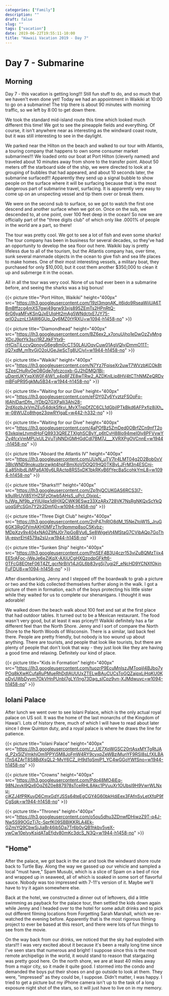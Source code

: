 ```yaml
---
categories: ["Family"]
description: ""
draft: false
slug: ""
tags: ["vacation"]
date: 2019-06-22T19:55:11-10:00
title: "Hawaii Vacation 2019 - Day 7"
---
```


# Day 7 - Submarine

## Morning

Day 7 - this vacation is getting long!!! Still fun stuff to do, and so much that we haven't even done yet! Today we had an appointment in Waikiki at 10:00 to go on a submarine! The trip there is about 90 minutes with morning traffic, so we left by 8:00 to get down there.

We took the standard mid-island route this time which looked much different this time! We got to see the pineapple fields and everything. Of course, it isn't anywhere near as interesting as the windward coast route, but it was still interesting to see in the daylight.

We parked near the Hilton on the beach and walked to our tour with Atlantis, a touring company that happens to own some consumer market submarines!!! We loaded onto our boat at Port Hilton (cleverly named) and traveled about 10 minutes away from shore to the transfer point. About 50 meters off the starboard side of the ship, we were directed to look at a grouping of bubbles that had appeared, and about 10 seconds later, the submarine surfaced!!! Apparently they send up a signal bubble to show people on the surface where it will be surfacing because that is the most dangerous part of submarine travel, surfacing. It is apparently very easy to come up on an unspecting vessel and tip them over or break them.

We were on the second sub to surface, so we got to watch the first one descend and another surface when we got on. Once on the sub, we descended to, at one point, over 100 feet deep in the ocean! So now we are officially part of the "three digits club" of which only like .0001% of people in the world are a part, so there!

The tour was pretty cool. We got to see a lot of fish and even some sharks! The tour company has been in business for several decades, so they've had an opportunity to develop the sea floor out here. Waikiki bay is pretty lifeless due to all of the tourism, but the Atlantis company has, over time, sunk several manmade objects in the ocean to give fish and sea life places to make homes. One of their most interesting vessels, a military boat, they purchased for only $10,000, but it cost them another $350,000 to clean it up and submerge it in the ocean.

All in all the tour was very cool. None of us had ever been in a submarine before, and seeing the sharks was a big bonus!

{{< picture title="Port Hilton, Waikiki" height="400px" src="https://lh3.googleusercontent.com/19zI3mqnAK_jt6ido9RseaWiiUA6TBmBffzcg4mXS7gwj49grw93xjs895ZEmTs2HPnRtQ-6rG6yaMFvKSnQJxEUlqHt2mAg5WNdctxE7JY75-qrlO2uznLt3AW6GUp_Qy6MZ0tYRXU=w1094-h1458-no" >}}

{{< picture title="Diamondhead" height="400px" src="https://lh3.googleusercontent.com/BZ6ex2_x7onuUjho1eDwOzZyMngXDcJ9ptYk3scj1RZJtkFYtx9-rHCisTjLccyQpnoyG6eg8m0cCT50LAUOqyCuw01AgVQlyjDmmO11T-jjQ7xdM_m1tvGjO2oUGeJieScTg8UCiyI=w1944-h1458-no" >}}

{{< picture title="Waikiki" height="400px" src="https://lh3.googleusercontent.com/N7Yz7FqiseXr2uwT7WVzbKCOk8tSZpsCHuRvOeO8Gde7gfczcoxb-GJ2hDMQj1Bi-uDqntUKYxpXW0F4lW1_x4p8FZE8wTRw2_AZDKnlLip8HV4tCThNMZeQRDvmBFqPR95gkMu5B34=w1944-h1458-no" >}}

{{< picture title="Waiting for our Dive" height="400px" src="https://lh3.googleusercontent.com/eFDY0Zy6YvztzFSOoFo-I6AhlDartDfn_jYDbQ7GXPalli3Ahj28-2rdXozbJxVmZEu54dokSfkyi_MvXTnpDfZC6CL1dGbjIPTkBkd6AFPxfjz8iXh_w-08WUZo8thge23qwRYlgaE=w442-h332-no" >}}

{{< picture title="Waiting for our Dive" height="400px" src="https://lh3.googleusercontent.com/4aPOfBz5ZmDed0OBrfZCn9nfT2o63xkqiwLtymdHoFQ8933QREZTXIghSCByY_p6tCvH88lo94meI0ly8PFVywYZy4fcxVmMPUxUL2VuTjjNNDiGMHGdCdl7BM7J___XVRXPgOVCnnE=w1944-h1458-no" >}}

{{< picture title="Aboard the Atlantis IV" height="400px" src="https://lh3.googleusercontent.com/JUxN_uTV7lr4LMT04g2D2Bob0xV3BlcWND9nokuzbrzwjkt4hpFBmiXoVDOQ01HQ0TKBvLJFrM3n4ESCnj-iLa85hlbdLjMPa6A16y6LRActp8RS5xDK1bkRKyB6fYecBaScohkYmL8=w1094-h1458-no" >}}

{{< picture title="Sharks!!!" height="400px" src="https://lh3.googleusercontent.com/Zp1hjQCUKGAS6RCS3l7-k9uIRrUVl85YHZSFzOtwb5AHsS_uPcI_OlxjpL-hJWg_Nf9b_zYilUjIpx1dIHXQCWK9ESwz33XzARx728VK7NsRgNKQxScYkQuoqSiPcSGn7Y2lr2Dmfj0=w1094-h1458-no" >}}

{{< picture title="Three Digit Club" height="400px" src="https://lh3.googleusercontent.com/2nP47nRlO8dM_15NeZtoW15_JruG6GK3RgGfVmAKH0MFzThr9pmmp8soC5Kvbz-MDpXzv9x404xNA0Z9NJ0r7ipGoBVu6_Se8WigeVt4MStaG7CVibAQp7GoThlA-epvrEH4579a2sU=w1944-h1458-no" >}}

{{< picture title="Sunken Ship" height="400px" src="https://lh3.googleusercontent.com/PnSEF4B3U4czr153viZuBQMzTijx4EE5rAFoc-iWeJe6eZiKqX-AXiUCgHXQzodpGFkft6-0TFcG8EOteF06T4Zf_gcrNrBiV14JiGL6b83vgSj7ugj2F_eNcHD9YCNXfOkjnFuFDU8=w1094-h1458-no" >}}

After disembarking, Jenny and I stepped off the boardwalk to grab a picture or two and the kids collected themselves further along in the walk. I got a picture of them in formation, each of the boys protecting his little sister while they waited for us to complete our shenanigans. I thought it was adorable!

We walked down the beach walk about 100 feet and sat at the first place that had outdoor tables. It turned out to be a Mexican restaurant. The food wasn't very good, but at least it was pricey!!! Waikiki definitely has a far different feel than the North Shore. Jenny and I sort of compare the North Shore to the North Woods of Wisconsin. There is a similar, laid back feel there. People are pretty friendly, but nobody is too wound up about anything. There are tourists, and people that look like tourists, but there are plenty of people that don't look that way - they just look like they are having a good time and relaxing. Definitely our kind of place.

{{< picture title="Kids in Formation" height="400px" src="https://lh3.googleusercontent.com/tuozrP9EcuMnIszJMToqijl4BJbo7yPOq8kXwKCufaRuPMueRhDdIAUUUxZTELwBAuCUCsToGQZaipxLjHqKU0KpDvUWbDyym7OkVHnPUnbI7gLYi1ng73Dag_sICpz9vn-XJMdwuvc=w1094-h1458-no" >}}

## Iolani Palace

After lunch we went over to see Iolani Palace, which is the only actual royal palace on US soil. It was the home of the last monarchs of the Kingdom of Hawai'i. Lots of history there, much of which I will have to read about later since I drew Quinton duty, and a royal palace is where he draws the line for patience.

{{< picture title="Iolani Palace" height="400px" src="https://lh3.googleusercontent.com/_r_UE7XpWGSC20rtAsxMYTgRtJAd_P2x5lZVmkhjOm1PPYj5M8JoFmW4RY9cyxpZeWBziMunYF9RSI8sLfXlLBAITnS4ZArT8S8BdXsQL2-MvY6CZ_jH9d1qSmjP1_YC4wGGoYWfSno=w1944-h1458-no" >}}

{{< picture title="Crowns" height="400px" src="https://lh3.googleusercontent.com/Pdo48MO4iEq-98NJxvkl9Qx6OqZ6Z0e887978sTceRHL8Akc1PVuuXr1OUbsI9H9VwrWLNxu-ciKZJ4fPRKuyD6CmxGdYJSSs64teEgCGY4G60bkHdjEex3FAfnSyLetXfqP9fCgSqk=w1944-h1458-no" >}}

{{< picture title="Thrones" height="400px" src="https://lh3.googleusercontent.com/o5ou5dhu3ZDnwfDHiwzZ9T-q4J-Nw5S99OGzTj7c-SprfK09SBBIKKRLA4Ek-GZmjYQ9CbwSjJiaBr46jb5Da7Tr6b0yQB1hkbv5veX-ywCw10eIyyKsjdATaEfjdv80mKc3dcS_N3Q=w1944-h1458-no" >}}

## "Home"

After the palace, we got back in the car and took the windward shore route back to Turtle Bay. Along the way we gassed up our vehicle and sampled a local "must have," Spam Musubi, which is a slice of Spam on a bed of rice and wrapped up in seaweed, all of which is soaked in some sort of flavorful sauce. Nobody was too impressed with 7-11's version of it. Maybe we'll have to try it again somewhere else. 

Back at the hotel, we constructed a dinner out of leftovers, did a little swimming as payback for the palace tour, then settled the kids down again while Jenny and I headed over to the hotel for some adult drinks and to pick out different filming locations from Forgetting Sarah Marshall, which we re-watched the evening before. Apparently that is the most rigorous filming project to ever be based at this resort, and there were lots of fun things to see from the movie.

On the way back from our drinks, we noticed that the sky had exploded with stars!!! I was very excited about it because it's been a really long time since I've seen stars that numerous and bright! I suppose since this is the most remote archipeligo in the world, it would stand to reason that stargazing was pretty good here. On the north shore, we are at least 40 miles away from a major city, so it made it quite good. I stormed into the condo and demanded the boys put their shoes on and go outside to look at them. They were, "impressed" as they could be, I suppose. Didn't matter, I was happy. I tried to get a picture but my iPhone camera isn't up to the task of a long exposure night shot of the stars, so it will just have to live on in my memory.
